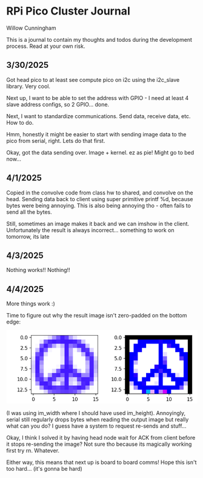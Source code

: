 # RPi Pico Cluster Journal
Willow Cunningham

This is a journal to contain my thoughts and todos during the development process. 
Read at your own risk.

## 3/30/2025

Got head pico to at least see compute pico on i2c using the i2c_slave library.
Very cool.

Next up, I want to be able to set the address with GPIO - I need at least 4 slave address configs, so 2 GPIO... done.

Next, I want to standardize communications. 
Send data, receive data, etc.
How to do.

Hmm, honestly it might be easier to start with sending image data to the pico from serial, right. Lets do that first.

Okay, got the data sending over. Image + kernel. ez as pie! Might go to bed now...

## 4/1/2025

Copied in the convolve code from class hw to shared, and convolve on the head. 
Sending data back to client using super primitive printf %d, because bytes were being annoying.
This is also being annoying tho - often fails to send all the bytes.

Still, sometimes an image makes it back and we can imshow in the client.
Unfortunately the result is always incorrect... something to work on tomorrow, its late

## 4/3/2025

Nothing works!! Nothing!!

## 4/4/2025

More things work :)

Time to figure out why the result image isn't zero-padded on the bottom edge:

![Peace sign thru a sharpen filter](./bad_padding.png)

(I was using im_width where I should have used im_height).
Annoyingly, serial still regularly drops bytes when reading the output image but really what can you do? I guess have a system to request re-sends and stuff...

Okay, I think I solved it by having head node wait for ACK from client before it stops re-sending the image? Not sure tho because its magically working first try rn. 
Whatever.

Either way, this means that next up is board to board comms! Hope this isn't too hard... (it's gonna be hard)